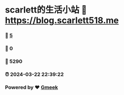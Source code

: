 # scarlett的生活小站 :link: https://blog.scarlett518.me 
### :page_facing_up: [5](https://blog.scarlett518.me/tag.html) 
### :speech_balloon: 0 
### :hibiscus: 5290 
### :alarm_clock: 2024-03-22 22:39:22 
### Powered by :heart: [Gmeek](https://github.com/Meekdai/Gmeek)
